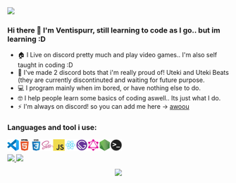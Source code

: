 <img src="https://discord.c99.nl/widget/theme-4/429013973501870100.png">


### Hi there 👋 I'm Ventispurr, still learning to code as I go.. but im learning :D

- 🏠 I Live on discord pretty much and play video games.. I'm also self taught in coding :D
- 🤖 I've made 2 discord bots that i'm really proud of! Uteki and Uteki Beats (they are currently discontinuted and waiting for future purpose.
- 💻 I program mainly when im bored, or have nothing else to do.
- 🤓 I help people learn some basics of coding aswell.. Its just what I do.
- ⚡ I'm always on discord! so you can add me here -> [awoou](https://discord.com/users/429013973501870100)

### Languages and tool i use:

[<img align="left" alt="Visual Studio Code" width="26px" src="https://raw.githubusercontent.com/github/explore/80688e429a7d4ef2fca1e82350fe8e3517d3494d/topics/visual-studio-code/visual-studio-code.png" />][webdevplaylist]
[<img align="left" alt="HTML5" width="26px" src="https://raw.githubusercontent.com/github/explore/80688e429a7d4ef2fca1e82350fe8e3517d3494d/topics/html/html.png" />][webdevplaylist]
[<img align="left" alt="CSS3" width="26px" src="https://raw.githubusercontent.com/github/explore/80688e429a7d4ef2fca1e82350fe8e3517d3494d/topics/css/css.png" />][cssplaylist]
[<img align="left" alt="Sass" width="26px" src="https://raw.githubusercontent.com/github/explore/80688e429a7d4ef2fca1e82350fe8e3517d3494d/topics/sass/sass.png" />][cssplaylist]
[<img align="left" alt="JavaScript" width="26px" src="https://raw.githubusercontent.com/github/explore/80688e429a7d4ef2fca1e82350fe8e3517d3494d/topics/javascript/javascript.png" />][jsplaylist]
[<img align="left" alt="React" width="26px" src="https://raw.githubusercontent.com/github/explore/80688e429a7d4ef2fca1e82350fe8e3517d3494d/topics/react/react.png" />][reactplaylist]
[<img align="left" alt="Gatsby" width="26px" src="https://raw.githubusercontent.com/github/explore/e94815998e4e0713912fed477a1f346ec04c3da2/topics/gatsby/gatsby.png" />][webdevplaylist]
[<img align="left" alt="GraphQL" width="26px" src="https://raw.githubusercontent.com/github/explore/80688e429a7d4ef2fca1e82350fe8e3517d3494d/topics/graphql/graphql.png" />][webdevplaylist]
[<img align="left" alt="Node.js" width="26px" src="https://raw.githubusercontent.com/github/explore/80688e429a7d4ef2fca1e82350fe8e3517d3494d/topics/nodejs/nodejs.png" />][jsplaylist]ㅤ
[<img align="left" alt="Terminal" width="26px" src="https://raw.githubusercontent.com/github/explore/80688e429a7d4ef2fca1e82350fe8e3517d3494d/topics/terminal/terminal.png" />][webdevplaylist]

<a href="https://github.com/awoou">
  <img src="https://github-readme-stats.vercel.app/api?username=awoou&count_private=true&hide_border=true&show_icons=true&include_all_commits=true&bg_color=0d1117&title_color=87b4bf&text_color=FFFFFF&icon_color=87b4bf">
<img src="https://github-readme-stats.vercel.app/api/top-langs/?username=awoou&theme=nord&hide_border=true&bg_color=0d1117&border_radius=6&title_color=87b4bf">
</a>

[youtube]: https://www.youtube.com/channel/UCmTSEzt4h1S4MiCM1grWu9g
[webdevplaylist]: https://www.youtube.com/playlist?list=PLkwxH9e_vrAJ0WbEsFA9W3I1W-g_BTsbt
[jsplaylist]: https://www.youtube.com/playlist?
[cssplaylist]: https://www.youtube.com/playlist?
[reactplaylist]: https://www.youtube.com/playlist?list=PLkwxH9e_vrAK4TdffpxKY3QGyHCpxFcQ0







  <p align="center">
    <img style="text-align:center;" src="https://komarev.com/ghpvc/?username=awoou&style=flat-square">
  </p>
</p>
